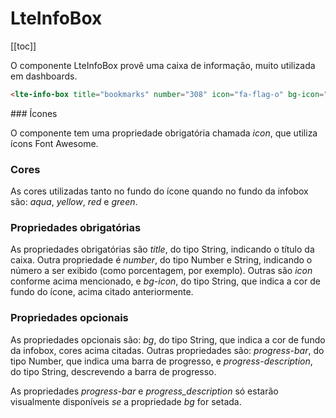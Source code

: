 # LteInfoBox

[[toc]]

O componente LteInfoBox provê uma caixa de informação, muito utilizada em dashboards.

```html
<lte-info-box title="bookmarks" number="308" icon="fa-flag-o" bg-icon="green" />
```
<lte-info-box title="bookmarks" number="308" icon="fa-flag-o" bg-icon="green" />
### Ícones

O componente tem uma propriedade obrigatória chamada _icon_, que utiliza ícons Font Awesome.

### Cores

As cores utilizadas tanto no fundo do ícone quando no fundo da infobox são: _aqua_, _yellow_, _red_ e _green_.

### Propriedades obrigatórias

As propriedades obrigatórias são _title_, do tipo String, indicando o título da caixa.
Outra propriedade é _number_, do tipo Number e String, indicando o número a ser exibido (como porcentagem, por exemplo). Outras são _icon_ conforme acima mencionado, e _bg-icon_, do tipo String, que indica a cor de fundo do ícone, acima citado anteriormente.

### Propriedades opcionais

As propriedades opcionais são: _bg_, do tipo String, que indica a cor de fundo da infobox, cores acima citadas. Outras propriedades são:
_progress-bar_, do tipo Number, que indica uma barra de progresso, e _progress-description_, do tipo String, descrevendo a barra de progresso.

As propriedades _progress-bar_ e _progress_description_ só estarão visualmente disponíveis _se_ a propriedade _bg_ for setada.

